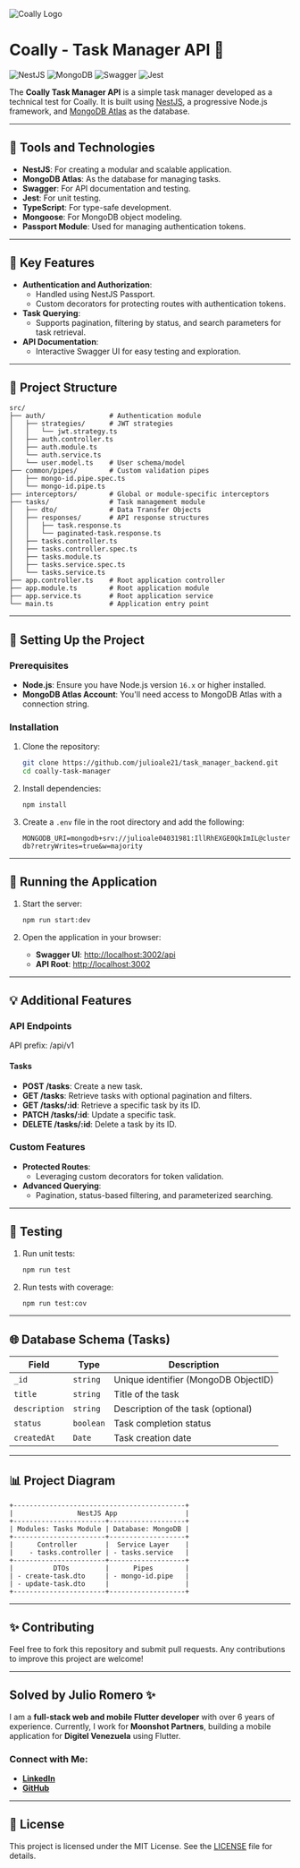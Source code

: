 ![Coally Logo](https://coally.com/wp-content/uploads/2023/09/Horizontal-Version-Principal-1.png)

# Coally - Task Manager API 🚀

![NestJS](https://img.shields.io/badge/NestJS-v10.4.9-red)
![MongoDB](https://img.shields.io/badge/MongoDB-Atlas-brightgreen)
![Swagger](https://img.shields.io/badge/Swagger-UI-blue)
![Jest](https://img.shields.io/badge/Testing-Jest-yellow)

The **Coally Task Manager API** is a simple task manager developed as a technical test for Coally. It is built using [NestJS](https://nestjs.com/), a progressive Node.js framework, and [MongoDB Atlas](https://www.mongodb.com/cloud/atlas) as the database.

---

## 🔧 Tools and Technologies

- **NestJS**: For creating a modular and scalable application.
- **MongoDB Atlas**: As the database for managing tasks.
- **Swagger**: For API documentation and testing.
- **Jest**: For unit testing.
- **TypeScript**: For type-safe development.
- **Mongoose**: For MongoDB object modeling.
- **Passport Module**: Used for managing authentication tokens.

---

## 🔢 Key Features

- **Authentication and Authorization**:
  - Handled using NestJS Passport.
  - Custom decorators for protecting routes with authentication tokens.
- **Task Querying**:
  - Supports pagination, filtering by status, and search parameters for task retrieval.
- **API Documentation**:
  - Interactive Swagger UI for easy testing and exploration.

---

## 📂 Project Structure

```plaintext
src/
├── auth/                # Authentication module
│   ├── strategies/      # JWT strategies
│   │   └── jwt.strategy.ts
│   ├── auth.controller.ts
│   ├── auth.module.ts
│   └── auth.service.ts
│   └── user.model.ts    # User schema/model
├── common/pipes/        # Custom validation pipes
│   ├── mongo-id.pipe.spec.ts
│   └── mongo-id.pipe.ts
├── interceptors/        # Global or module-specific interceptors
├── tasks/               # Task management module
│   ├── dto/             # Data Transfer Objects
│   ├── responses/       # API response structures
│   │   ├── task.response.ts
│   │   └── paginated-task.response.ts
│   ├── tasks.controller.ts
│   ├── tasks.controller.spec.ts
│   ├── tasks.module.ts
│   ├── tasks.service.spec.ts
│   └── tasks.service.ts
├── app.controller.ts    # Root application controller
├── app.module.ts        # Root application module
├── app.service.ts       # Root application service
└── main.ts              # Application entry point
```

---

## 🔧 Setting Up the Project

### Prerequisites

- **Node.js**: Ensure you have Node.js version `16.x` or higher installed.
- **MongoDB Atlas Account**: You'll need access to MongoDB Atlas with a connection string.

### Installation

1. Clone the repository:

   ```bash
   git clone https://github.com/julioale21/task_manager_backend.git
   cd coally-task-manager
   ```

2. Install dependencies:

   ```bash
   npm install
   ```

3. Create a `.env` file in the root directory and add the following:
   ```env
   MONGODB_URI=mongodb+srv://julioale04031981:IllRhEXGE0QkImIL@cluster0.jmuny.mongodb.net/coally-db?retryWrites=true&w=majority
   ```

---

## 🚀 Running the Application

1. Start the server:

   ```bash
   npm run start:dev
   ```

2. Open the application in your browser:
   - **Swagger UI**: [http://localhost:3002/api](http://localhost:3002/api)
   - **API Root**: [http://localhost:3002](http://localhost:3002)

---

## 💡 Additional Features

### API Endpoints

API prefix: /api/v1

#### Tasks

- **POST /tasks**: Create a new task.
- **GET /tasks**: Retrieve tasks with optional pagination and filters.
- **GET /tasks/:id**: Retrieve a specific task by its ID.
- **PATCH /tasks/:id**: Update a specific task.
- **DELETE /tasks/:id**: Delete a task by its ID.

### Custom Features

- **Protected Routes**:
  - Leveraging custom decorators for token validation.
- **Advanced Querying**:
  - Pagination, status-based filtering, and parameterized searching.

---

## 🔧 Testing

1. Run unit tests:

   ```bash
   npm run test
   ```

2. Run tests with coverage:

   ```bash
   npm run test:cov
   ```

---

## 🌐 Database Schema (Tasks)

| Field         | Type      | Description                          |
| ------------- | --------- | ------------------------------------ |
| `_id`         | `string`  | Unique identifier (MongoDB ObjectID) |
| `title`       | `string`  | Title of the task                    |
| `description` | `string`  | Description of the task (optional)   |
| `status`      | `boolean` | Task completion status               |
| `createdAt`   | `Date`    | Task creation date                   |

---

## 📊 Project Diagram

```plaintext
+-------------------------------------------+
|                NestJS App                 |
+-----------------------+-------------------+
| Modules: Tasks Module | Database: MongoDB |
+-----------------------+-------------------+
|      Controller       |  Service Layer    |
|    - tasks.controller | - tasks.service   |
+-----------------------+-------------------+
|          DTOs         |      Pipes        |
| - create-task.dto     | - mongo-id.pipe   |
| - update-task.dto     |                   |
+-----------------------+-------------------+
```

---

## ✨ Contributing

Feel free to fork this repository and submit pull requests. Any contributions to improve this project are welcome!

---

## Solved by Julio Romero ✨

I am a **full-stack web and mobile Flutter developer** with over 6 years of experience. Currently, I work for **Moonshot Partners**, building a mobile application for **Digitel Venezuela** using Flutter.

### Connect with Me:

- **[LinkedIn](https://www.linkedin.com/in/julio-alejandro-romero-bb4197119/)**
- **[GitHub](https://github.com/julioale21)**

---

## 🔔 License

This project is licensed under the MIT License. See the [LICENSE](LICENSE) file for details.

